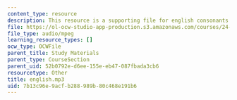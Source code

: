 ```yaml
---
content_type: resource
description: This resource is a supporting file for english consonants.
file: https://ol-ocw-studio-app-production.s3.amazonaws.com/courses/24-901-language-and-its-structure-i-phonology-fall-2010/7b13c96e9acfb288989b80c468e191b6_english.mp3
file_type: audio/mpeg
learning_resource_types: []
ocw_type: OCWFile
parent_title: Study Materials
parent_type: CourseSection
parent_uid: 52b0792e-d6ee-155e-eb47-087fbada3cb6
resourcetype: Other
title: english.mp3
uid: 7b13c96e-9acf-b288-989b-80c468e191b6
---
```

